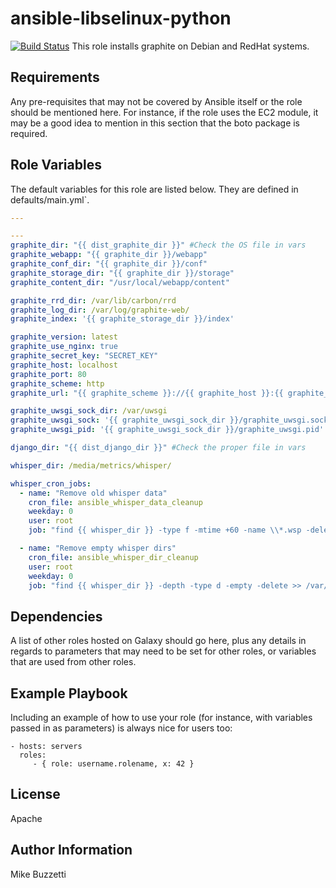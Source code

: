 # ansible-libselinux-python
[![Build Status](https://travis-ci.org/jimbydamonk/ansible-graphite.svg?branch=master)](https://travis-ci.org/jimbydamonk/ansible-graphite)
This role installs graphite on Debian and RedHat systems.


Requirements
------------

Any pre-requisites that may not be covered by Ansible itself or the role should be mentioned here. For instance, if the role uses the EC2 module, it may be a good idea to mention in this section that the boto package is required.

Role Variables
--------------

The default variables for this role are listed below. They are defined in defaults/main.yml`.

```yml
---

---
graphite_dir: "{{ dist_graphite_dir }}" #Check the OS file in vars
graphite_webapp: "{{ graphite_dir }}/webapp"
graphite_conf_dir: "{{ graphite_dir }}/conf"
graphite_storage_dir: "{{ graphite_dir }}/storage"
graphite_content_dir: "/usr/local/webapp/content"

graphite_rrd_dir: /var/lib/carbon/rrd
graphite_log_dir: /var/log/graphite-web/
graphite_index: '{{ graphite_storage_dir }}/index'

graphite_version: latest
graphite_use_nginx: true
graphite_secret_key: "SECRET_KEY"
graphite_host: localhost
graphite_port: 80
graphite_scheme: http
graphite_url: "{{ graphite_scheme }}://{{ graphite_host }}:{{ graphite_port }}"

graphite_uwsgi_sock_dir: /var/uwsgi
graphite_uwsgi_sock: '{{ graphite_uwsgi_sock_dir }}/graphite_uwsgi.sock'
graphite_uwsgi_pid: '{{ graphite_uwsgi_sock_dir }}/graphite_uwsgi.pid'

django_dir: "{{ dist_django_dir }}" #Check the proper file in vars

whisper_dir: /media/metrics/whisper/

whisper_cron_jobs:
  - name: "Remove old whisper data"
    cron_file: ansible_whisper_data_cleanup
    weekday: 0
    user: root
    job: "find {{ whisper_dir }} -type f -mtime +60 -name \\*.wsp -delete >> /var/log/ansible_whisper_data_cleanup.log 2>&1"

  - name: "Remove empty whisper dirs"
    cron_file: ansible_whisper_dir_cleanup
    user: root
    weekday: 0
    job: "find {{ whisper_dir }} -depth -type d -empty -delete >> /var/log/ansible_whisper_dir_cleanup.log 2>&1"


```

Dependencies
------------

A list of other roles hosted on Galaxy should go here, plus any details in regards to parameters that may need to be set for other roles, or variables that are used from other roles.

Example Playbook
----------------

Including an example of how to use your role (for instance, with variables passed in as parameters) is always nice for users too:

    - hosts: servers
      roles:
         - { role: username.rolename, x: 42 }

License
-------

Apache

Author Information
------------------
Mike Buzzetti
